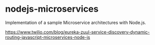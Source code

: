 # nodejs-microservices

Implementation of a sample Microservice architectures with Node.js.

https://www.twilio.com/blog/eureka-zuul-service-discovery-dynamic-routing-javascript-microservices-node-js
